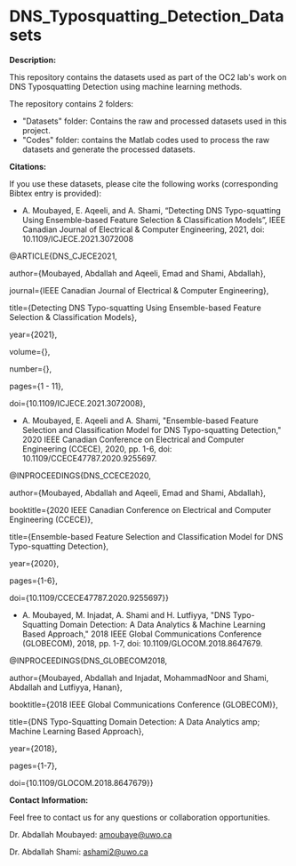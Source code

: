 # DNS_Typosquatting_Detection_Datasets
**Description:**

This repository contains the datasets used as part of the OC2 lab's work on DNS Typosquatting Detection using machine learning methods.

The repository contains 2 folders:
- "Datasets" folder: Contains the raw and processed datasets used in this project.
- "Codes" folder: contains the Matlab codes used to process the raw datasets and generate the processed datasets.

**Citations:**

If you use these datasets, please cite the following works (corresponding Bibtex entry is provided):

- A. Moubayed, E. Aqeeli, and A. Shami, “Detecting DNS Typo-squatting Using Ensemble-based Feature Selection & Classification Models”, IEEE Canadian Journal of Electrical & Computer Engineering, 2021, doi: 10.1109/ICJECE.2021.3072008

@ARTICLE{DNS_CJECE2021,

author={Moubayed, Abdallah and Aqeeli, Emad and Shami, Abdallah}, 

journal={IEEE Canadian Journal of Electrical \& Computer Engineering}, 

title={Detecting DNS Typo-squatting Using Ensemble-based Feature Selection \& Classification Models}, 

year={2021}, 

volume={}, 

number={}, 

pages={1 - 11}, 
 
doi={10.1109/ICJECE.2021.3072008}, 


- A. Moubayed, E. Aqeeli and A. Shami, "Ensemble-based Feature Selection and Classification Model for DNS Typo-squatting Detection," 2020 IEEE Canadian Conference on Electrical and Computer Engineering (CCECE), 2020, pp. 1-6, doi: 10.1109/CCECE47787.2020.9255697.

@INPROCEEDINGS{DNS_CCECE2020,
  
  author={Moubayed, Abdallah and Aqeeli, Emad and Shami, Abdallah},
  
  booktitle={2020 IEEE Canadian Conference on Electrical and Computer Engineering (CCECE)}, 
  
  title={Ensemble-based Feature Selection and Classification Model for DNS Typo-squatting Detection}, 
  
  year={2020},
  
  pages={1-6},
  
  doi={10.1109/CCECE47787.2020.9255697}}
  
  - A. Moubayed, M. Injadat, A. Shami and H. Lutfiyya, "DNS Typo-Squatting Domain Detection: A Data Analytics & Machine Learning Based Approach," 2018 IEEE Global Communications Conference (GLOBECOM), 2018, pp. 1-7, doi: 10.1109/GLOCOM.2018.8647679.

@INPROCEEDINGS{DNS_GLOBECOM2018,
  
  author={Moubayed, Abdallah and Injadat, MohammadNoor and Shami, Abdallah and Lutfiyya, Hanan},
  
  booktitle={2018 IEEE Global Communications Conference (GLOBECOM)}, 
  
  title={DNS Typo-Squatting Domain Detection: A Data Analytics  amp; Machine Learning Based Approach}, 
  
  year={2018},
  
  pages={1-7},
  
  doi={10.1109/GLOCOM.2018.8647679}}
  

**Contact Information:**

Feel free to contact us for any questions or collaboration opportunities.

Dr. Abdallah Moubayed: amoubaye@uwo.ca

Dr. Abdallah Shami: ashami2@uwo.ca
